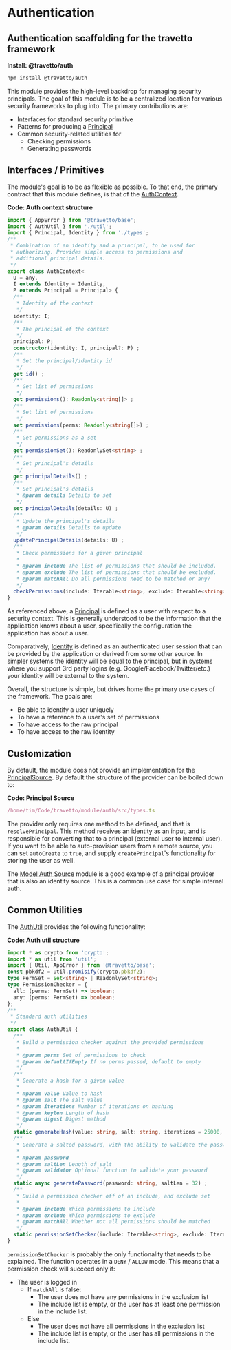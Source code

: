 <!-- This file was generated by the framweork and should not be modified directly -->
<!-- Please modify https://github.com/travetto/travetto/tree/master/module/auth/doc.ts and execute "npm run docs" to rebuild -->
# Authentication
## Authentication scaffolding for the travetto framework

**Install: @travetto/auth**
```bash
npm install @travetto/auth
```

This module provides the high-level backdrop for managing security principals.  The goal of this module is to be a centralized location for various security frameworks to plug into.  The primary contributions are:

   
   *  Interfaces for standard security primitive
   *  Patterns for producing a [Principal](https://github.com/travetto/travetto/tree/master/module/auth/src/types.ts#L7)
   *  Common security-related utilities for    
      *  Checking permissions
      *  Generating passwords

## Interfaces / Primitives
The module's goal is to be as flexible as possible.  To that end, the primary contract that this module defines, is that of the [AuthContext](https://github.com/travetto/travetto/tree/master/module/auth/src/context.ts#L11).

**Code: Auth context structure**
```typescript
import { AppError } from '@travetto/base';
import { AuthUtil } from './util';
import { Principal, Identity } from './types';
/**
 * Combination of an identity and a principal, to be used for
 * authorizing. Provides simple access to permissions and
 * additional principal details.
 */
export class AuthContext<
  U = any,
  I extends Identity = Identity,
  P extends Principal = Principal> {
  /**
   * Identity of the context
   */
  identity: I;
  /**
   * The principal of the context
   */
  principal: P;
  constructor(identity: I, principal?: P) ;
  /**
   * Get the principal/identity id
   */
  get id() ;
  /**
   * Get list of permissions
   */
  get permissions(): Readonly<string[]> ;
  /**
   * Set list of permissions
   */
  set permissions(perms: Readonly<string[]>) ;
  /**
   * Get permissions as a set
   */
  get permissionSet(): ReadonlySet<string> ;
  /**
   * Get principal's details
   */
  get principalDetails() ;
  /**
   * Set principal's details
   * @param details Details to set
   */
  set principalDetails(details: U) ;
  /**
   * Update the principal's details
   * @param details Details to update
   */
  updatePrincipalDetails(details: U) ;
  /**
   * Check permissions for a given principal
   *
   * @param include The list of permissions that should be included.
   * @param exclude The list of permissions that should be excluded.
   * @param matchAll Do all permissions need to be matched or any?
   */
  checkPermissions(include: Iterable<string>, exclude: Iterable<string>, mode: 'all' | 'any' = 'any') ;
}
```

As referenced above, a [Principal](https://github.com/travetto/travetto/tree/master/module/auth/src/types.ts#L7) is defined as a user with respect to a security context.  This is generally understood to be the information that the application knows about a user, specifically the configuration the application has about a user.

Comparatively, [Identity](https://github.com/travetto/travetto/tree/master/module/auth/src/types.ts#L29) is defined as an authenticated user session that can be provided by the application or derived from some other source.  In simpler systems the identity will be equal to the principal, but in systems where you support 3rd party logins (e.g. Google/Facebook/Twitter/etc.) your identity will be external to the system.

Overall, the structure is simple, but drives home the primary use cases of the framework.  The goals are:
   
   *  Be able to identify a user uniquely
   *  To have a reference to a user's set of permissions
   *  To have access to the raw principal
   *  To have access to the raw identity

## Customization
By default, the module does not provide an implementation for the [PrincipalSource](https://github.com/travetto/travetto/tree/master/module/auth/src/types.ts#L41). By default the structure of the provider can be boiled down to:

**Code: Principal Source**
```typescript
/home/tim/Code/travetto/module/auth/src/types.ts
```

The provider only requires one method to be defined, and that is `resolvePrincipal`.  This method receives an identity as an input, and is responsible for converting that to a principal (external user to internal user).  If you want to be able to auto-provision users from a remote source, you can set `autoCreate` to `true`, and supply `createPrincipal`'s functionality for storing the user as well.

The [Model Auth Source](https://github.com/travetto/travetto/tree/master/module/auth-model#readme "Model-based authentication and registration support for the travetto framework") module is a good example of a principal provider that is also an identity source.  This is a common use case for simple internal auth.

## Common Utilities
The [AuthUtil](https://github.com/travetto/travetto/tree/master/module/auth/src/util.ts#L18) provides the following functionality:

**Code: Auth util structure**
```typescript
import * as crypto from 'crypto';
import * as util from 'util';
import { Util, AppError } from '@travetto/base';
const pbkdf2 = util.promisify(crypto.pbkdf2);
type PermSet = Set<string> | ReadonlySet<string>;
type PermissionChecker = {
  all: (perms: PermSet) => boolean;
  any: (perms: PermSet) => boolean;
};
/**
 * Standard auth utilities
 */
export class AuthUtil {
  /**
   * Build a permission checker against the provided permissions
   *
   * @param perms Set of permissions to check
   * @param defaultIfEmpty If no perms passed, default to empty
   */
  /**
   * Generate a hash for a given value
   *
   * @param value Value to hash
   * @param salt The salt value
   * @param iterations Number of iterations on hashing
   * @param keylen Length of hash
   * @param digest Digest method
   */
  static generateHash(value: string, salt: string, iterations = 25000, keylen = 256, digest = 'sha256') ;
  /**
   * Generate a salted password, with the ability to validate the password
   *
   * @param password
   * @param saltLen Length of salt
   * @param validator Optional function to validate your password
   */
  static async generatePassword(password: string, saltLen = 32) ;
  /**
   * Build a permission checker off of an include, and exclude set
   *
   * @param include Which permissions to include
   * @param exclude Which permissions to exclude
   * @param matchAll Whether not all permissions should be matched
   */
  static permissionSetChecker(include: Iterable<string>, exclude: Iterable<string>, mode: 'all' | 'any' = 'any') ;
}
```

`permissionSetChecker` is probably the only functionality that needs to be explained. The function operates in a `DENY` / `ALLOW` mode.  This means that a permission check will succeed only if:

   
   *  The user is logged in     
      *  If `matchAll` is false:    
         *  The user does not have any permissions in the exclusion list
         *  The include list is empty, or the user has at least one permission in the include list.
      *  Else    
         *  The user does not have all permissions in the exclusion list
         *  The include list is empty, or the user has all permissions in the include list.